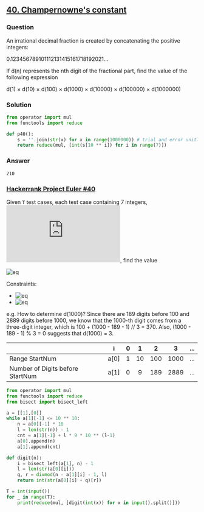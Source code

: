 ## **[40. Champernowne's constant](https://projecteuler.net/problem=40)**

### Question
An irrational decimal fraction is created by concatenating the positive integers:

0.123456789101112131415161718192021...

If d(n) represents the nth digit of the fractional part, find the value of the following expression

d(1) × d(10) × d(100) × d(1000) × d(10000) × d(100000) × d(1000000)


### Solution
```python
from operator import mul
from functools import reduce

def p40():
    s = ''.join(str(x) for x in range(1000000)) # trial and error unitl no IndexError
    return reduce(mul, [int(s[10 ** i]) for i in range(7)])
```

### Answer 
`210`

### [Hackerrank Project Euler #40](https://www.hackerrank.com/contests/projecteuler/challenges/euler040/problem) 
Given `T` test cases, each test case containing 7 integers, ![eq](https://latex.codecogs.com/gif.latex?i_1,i_2,i_3,i_4,i_5,i_6,i_7), find the value 

![eq](https://latex.codecogs.com/gif.latex?d(i_1)&space;\times&space;d(i_2)&space;\times&space;d(i_3)&space;\times&space;d(i_4)&space;\times&space;d(i_5)&space;\times&space;d(i_6)&space;\times&space;d(i_7))

Constraints:
- ![eq](https://latex.codecogs.com/gif.latex?1\leqslant&space;T&space;\leqslant&space;10^5)
- ![eq](https://latex.codecogs.com/gif.latex?1\leqslant&space;i_1,i_2,i_3,i_4,i_5,i_6,i_7&space;\leqslant&space;10^{18})

e.g. How to determine d(1000)? Since there are 189 digits before 100 and 2889 digits before 1000, we know that the 1000-th digit comes from a three-digit integer, which is 100 + (1000 - 189 - 1) // 3 = 370. Also, (1000 - 189 - 1) % 3 = 0 suggests that d(1000) = 3.

|                                  |   i  | 0 |  1 |  2  |   3  | ... |
|----------------------------------|:----:|---|:--:|:---:|:----:|-----|
| Range StartNum                   | a[0] | 1 | 10 | 100 | 1000 | ... |
| Number of Digits before StartNum | a[1] | 0 |  9 | 189 | 2889 | ... |

```python
from operator import mul
from functools import reduce
from bisect import bisect_left

a = [[1],[0]]
while a[1][-1] <= 10 ** 18:
    n = a[0][-1] * 10
    l = len(str(n)) - 1
    cnt = a[1][-1] + l * 9 * 10 ** (l-1)
    a[0].append(n)
    a[1].append(cnt)

def digit(n):
    i = bisect_left(a[1], n) - 1
    l = len(str(a[0][i]))
    q, r = divmod(n - a[1][i] - 1, l)
    return int(str(a[0][i] + q)[r])

T = int(input())
for _ in range(T):
    print(reduce(mul, [digit(int(x)) for x in input().split()]))
```
